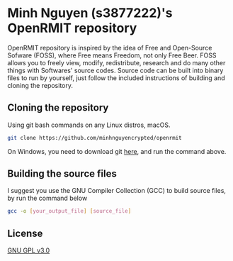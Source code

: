 # Minh Nguyen (s3877222)'s OpenRMIT repository

OpenRMIT repository is inspired by the idea of Free and Open-Source Sofware (FOSS), where Free means Freedom, not only Free Beer. FOSS allows you to freely view, modify, redistribute, research and do many other things with Softwares' source codes. Source code can be built into binary files to run by yourself, just follow the included instructions of building and cloning the repository.

## Cloning the repository

Using git bash commands on any Linux distros, macOS.

```bash
git clone https://github.com/minhnguyencrypted/openrmit
```
On Windows, you need to download git [here](https://git-scm.com/downloads), and run the command above.

## Building the source files

I suggest you use the GNU Compiler Collection (GCC) to build source files, by run the command below
```bash
gcc -o [your_output_file] [source_file]
```

## License
[GNU GPL v3.0](https://www.gnu.org/licenses/gpl-3.0.en.html)
